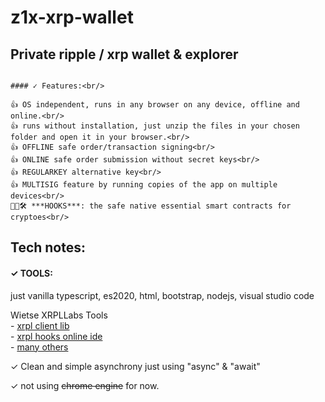# z1x-xrp-wallet
## Private ripple / xrp wallet & explorer<br/>

~~~~~~~~~~~~~~~~~~~~~~~~~~~~~~~~~~~~~~~~~~~~~~~~~~~~~~~~~~~~~~~~~~~~

#### ✓ Features:<br/>

👍 OS independent, runs in any browser on any device, offline and online.<br/>
👍 runs without installation, just unzip the files in your chosen folder and open it in your browser.<br/>
👍 OFFLINE safe order/transaction signing<br/>
👍 ONLINE safe order submission without secret keys<br/>
👍 REGULARKEY alternative key<br/>
👍 MULTISIG feature by running copies of the app on multiple devices<br/>
🚧👷🛠️ ***HOOKS***: the safe native essential smart contracts for cryptoes<br/>

~~~~~~~~~~~~~~~~~~~~~~~~~~~~~~~~~~~~~~~~~~~~~~~~~~~~~~~~~~~~~~~~~~~~
## Tech notes:<br/>


#### ✓ TOOLS:<br/>

just vanilla typescript, es2020, html, bootstrap, nodejs, visual studio code<br/>

Wietse XRPLLabs Tools<br/>
    - [xrpl client lib](https://xrpl.org/)<br/>
    - [xrpl hooks online ide](http://hooks.xrpl.org)<br/>
    - [many others](https://github.com/f1f47a23?tab=stars)<br/>

✓ Clean and simple asynchrony just using "async" & "await" <br/>

✓ not using ~~chrome engine~~ for now.<br/>

~~~~~~~~~~~~~~~~~~~~~~~~~~~~~~~~~~~~~~~~~~~~~~~~~~~~~~~~~~~~~~~~~~~~






